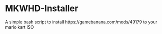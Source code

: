 # MKWHD-Installer
A simple bash script to install https://gamebanana.com/mods/49179 to your mario kart ISO
